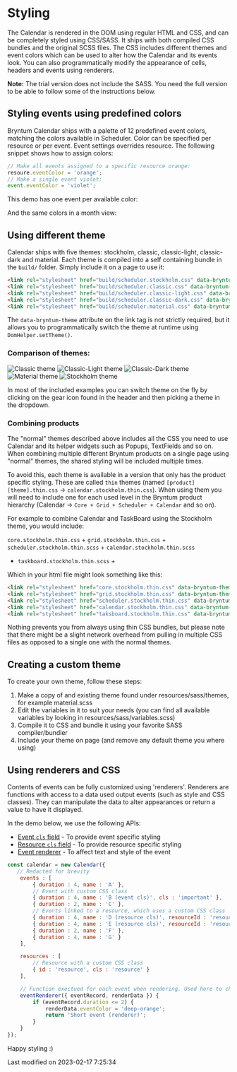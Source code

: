 # Styling
The Calendar is rendered in the DOM using regular HTML and CSS, and can be completely styled using CSS/SASS. It ships 
with both compiled CSS bundles and the original SCSS files. The CSS includes different themes and event colors which can 
be used to alter how the Calendar and its events look. You can also programmatically modify the appearance of cells, 
headers and events using renderers.

**Note:** The trial version does not include the SASS. You need the full version to be able to follow some of the 
instructions below.

## Styling events using predefined colors
Bryntum Calendar ships with a palette of 12 predefined event colors, matching the colors available in Scheduler. Color 
can be specified per resource or per event. Event settings overrides resource. The following snippet shows how to assign 
colors:

```javascript
// Make all events assigned to a specific resource orange:
resoure.eventColor = 'orange';
// Make a single event violet:
event.eventColor = 'violet';
```

This demo has one event per available color:

<div class="external-example" data-file="Calendar/guides/styling/colors.js"></div>

And the same colors in a month view:

<div class="external-example" data-file="Calendar/guides/styling/colors-month.js"></div>

## Using different theme

Calendar ships with five themes: stockholm, classic, classic-light, classic-dark and material. Each theme is compiled
into a self containing bundle in the `build/` folder.  Simply include it on a page to use it:

```html
<link rel="stylesheet" href="build/scheduler.stockholm.css" data-bryntum-theme>
<link rel="stylesheet" href="build/scheduler.classic.css" data-bryntum-theme>
<link rel="stylesheet" href="build/scheduler.classic-light.css" data-bryntum-theme>
<link rel="stylesheet" href="build/scheduler.classic-dark.css" data-bryntum-theme>
<link rel="stylesheet" href="build/scheduler.material.css" data-bryntum-theme">
```

<div class="note">
The <code>data-bryntum-theme</code> attribute on the link tag is not strictly required, but it allows you to 
programmatically switch the theme at runtime using <code>DomHelper.setTheme()</code>.
</div>

### Comparison of themes:

![Classic theme](Calendar/themes/thumb.classic.png "Default theme")
![Classic-Light theme](Calendar/themes/thumb.classic-light.png "Light theme")
![Classic-Dark theme](Calendar/themes/thumb.classic-dark.png "Dark theme")
![Material theme](Calendar/themes/thumb.material.png "Material theme")
![Stockholm theme](Calendar/themes/thumb.stockholm.png "Stockholm theme")

In most of the included examples you can switch theme on the fly by clicking on the gear icon found in the header and
then picking a theme in the dropdown.

### Combining products

The "normal" themes described above includes all the CSS you need to use Calendar and its helper widgets such as
Popups, TextFields and so on. When combining multiple different Bryntum products on a single page using "normal" themes,
the shared styling will be included multiple times.

To avoid this, each theme is available in a version that only has the product specific styling. These are called `thin`
themes (named `[product][theme].thin.css` -> `calendar.stockholm.thin.css`). When using them you will need to include
one for each used level in the Bryntum product hierarchy (Calendar -> `Core + Grid + Scheduler + Calendar` and so on).

For example to combine Calendar and TaskBoard using the Stockholm theme, you would include:

`core.stockholm.thin.css` + `grid.stockholm.thin.css` + `scheduler.stockholm.thin.scss` + `calendar.stockholm.thin.scss`
+  `taskboard.stockholm.thin.scss` +

Which in your html file might look something like this:

```html
<link rel="stylesheet" href="core.stockholm.thin.css" data-bryntum-theme>
<link rel="stylesheet" href="grid.stockholm.thin.css" data-bryntum-theme>
<link rel="stylesheet" href="scheduler.stockholm.thin.css" data-bryntum-theme>
<link rel="stylesheet" href="calendar.stockholm.thin.css" data-bryntum-theme>
<link rel="stylesheet" href="taksboard.stockholm.thin.css" data-bryntum-theme>
```

<div class="note">
Nothing prevents you from always using thin CSS bundles, but please note that there might be a slight network overhead 
from pulling in multiple CSS files as opposed to a single one with the normal themes.
</div>

## Creating a custom theme

To create your own theme, follow these steps:

1. Make a copy of and existing theme found under resources/sass/themes, for example material.scss
2. Edit the variables in it to suit your needs (you can find all available variables by looking in resources/sass/variables.scss)
3. Compile it to CSS and bundle it using your favorite SASS compiler/bundler
4. Include your theme on page (and remove any default theme you where using)

## Using renderers and CSS

Contents of events can be fully customized using 'renderers'. Renderers are functions with access to a data used output 
events (such as style and CSS classes). They can manipulate the data to alter appearances or return a value to have it 
displayed.

In the demo below, we use the following APIs:
* [Event `cls` field](#Scheduler/model/EventModel#field-cls) - To provide event specific styling
* [Resource `cls` field](#Scheduler/model/ResourceModel#field-cls) - To provide resource specific styling
* [Event renderer](#Calendar/widget/mixin/EventRenderer#config-eventRenderer) - To affect text and style of the event

<div class="external-example" data-file="Calendar/guides/styling/renderers.js"></div>

```javascript
const calendar = new Calendar({
   // Redacted for brevity
    events : [
        { duration : 4, name : 'A' },
        // Event with custom CSS class
        { duration : 4, name : 'B (event cls)', cls : 'important' },
        { duration : 2, name : 'C' },
        // Events linked to a resource, which uses a custom CSS class
        { duration : 4, name : 'D (resource cls)', resourceId : 'resource' },
        { duration : 4, name : 'E (resource cls)', resourceId : 'resource' },
        { duration : 2, name : 'F' },
        { duration : 4, name : 'G' }
    ],

    resources : [
        // Resource with a custom CSS class
        { id : 'resource', cls : 'resource' }
    ],

    // Function exectued for each event when rendering. Used here to change color and text of short events
    eventRenderer({ eventRecord, renderData }) {
        if (eventRecord.duration <= 2) {
            renderData.eventColor = 'deep-orange';
            return 'Short event (renderer)';
        }
    }
});
```

Happy styling :)


<p class="last-modified">Last modified on 2023-02-17 7:25:34</p>